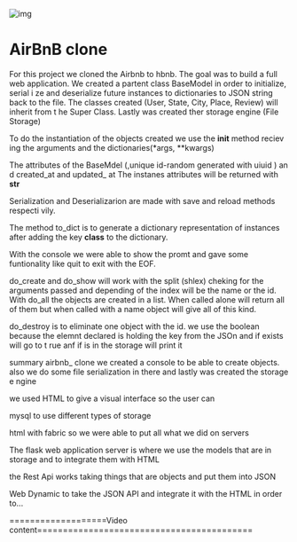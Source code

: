 ![img](https://i.imgur.com/6JaLQ4z.png)
# AirBnB clone

For this project we cloned the Airbnb to hbnb. The goal was to build a full web
application. We created a partent class BaseModel in order to initialize, serial
i ze and deserialize future instances to dictionaries to JSON string back to the
file. The classes created (User, State, City, Place, Review) will inherit from t
he Super Class. Lastly was created ther storage engine (File Storage)

To do the instantiation of the objects created we use the __init__ method reciev
ing the arguments and the dictionaries(*args, **kwargs)


The attributes of the BaseMdel (,unique id-random generated with uiuid ) an
d created_at and updated_ at
The instanes attributes will be returned with __str__

Serialization and Deserializarion are made with save and reload methods respecti
vily.

The method to_dict is to generate a dictionary representation of instances after
adding the key __class__ to the dictionary.

With the console we were able to show the promt and gave some funtionality like
quit to exit with the EOF.

do_create and do_show will work with the split (shlex) cheking for the arguments
passed and depending of the index will be the name or the id.
With do_all the objects are created in a list. When called alone will return all
of them but when called with a name object will give all of this kind.

do_destroy is to eliminate one object with the id. we use the boolean because
the elemnt declared is holding the key from the JSOn  and if exists will go to t
rue anf if is in the storage will print it




summary
airbnb_ clone
we created a console to be able to create objects.
also we do some file serialization in there and lastly was created the storage e
ngine


we used HTML to give a visual interface so the user can


mysql to use different types of storage

html with fabric so we were able to put all what we did on servers

The flask web application server is where we use the models that are in storage
and to integrate them with HTML

the Rest Api works taking things that are objects and put them into JSON

Web Dynamic to take the JSON API and integrate it with the HTML in order to...



===================Video content==========================================
